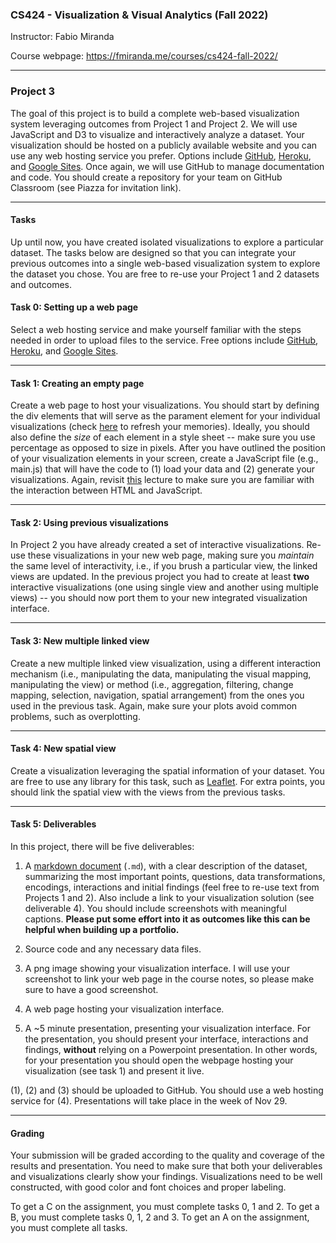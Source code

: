 ### CS424 - Visualization & Visual Analytics (Fall 2022)

Instructor: Fabio Miranda

Course webpage: https://fmiranda.me/courses/cs424-fall-2022/

---

### Project 3
The goal of this project is to build a complete web-based visualization system leveraging outcomes from Project 1 and Project 2. We will use JavaScript and D3 to visualize and interactively analyze a dataset. Your visualization should be hosted on a publicly available website and you can use any web hosting service you prefer. Options include [GitHub](https://pages.github.com/), [Heroku](https://www.heroku.com/students), and [Google Sites](https://sites.google.com/). Once again, we will use GitHub to manage documentation and code. You should create a repository for your team on GitHub Classroom (see Piazza for invitation link).

---

#### Tasks

Up until now, you have created isolated visualizations to explore a particular dataset. The tasks below are designed so that you can integrate your previous outcomes into a single web-based visualization system to explore the dataset you chose. You are free to re-use your Project 1 and 2 datasets and outcomes.

#### Task 0: Setting up a web page

Select a web hosting service and make yourself familiar with the steps needed in order to upload files to the service. Free options include [GitHub](https://pages.github.com/), [Heroku](https://www.heroku.com/students), and [Google Sites](https://sites.google.com/).

---

#### Task 1: Creating an empty page

Create a web page to host your visualizations. You should start by defining the div elements that will serve as the parament element for your individual visualizations (check [here](https://fmiranda.me/courses/cs424-slides/05-d3.pdf) to refresh your memories). Ideally, you should also define the *size* of each element in a style sheet -- make sure you use percentage as opposed to size in pixels. After you have outlined the position of your visualization elements in your screen, create a JavaScript file (e.g., main.js) that will have the code to (1) load your data and (2) generate your visualizations. Again, revisit [this](https://fmiranda.me/courses/cs424-slides/05-d3.pdf) lecture to make sure you are familiar with the interaction between HTML and JavaScript.


---

#### Task 2: Using previous visualizations

In Project 2 you have already created a set of interactive visualizations. Re-use these visualizations in your new web page, making sure you *maintain* the same level of interactivity, i.e., if you brush a particular view, the linked views are updated. In the previous project you had to create at least **two** interactive visualizations (one using single view and another using multiple views) -- you should now port them to your new integrated visualization interface.

---

#### Task 3: New multiple linked view

Create a new multiple linked view visualization, using a different interaction mechanism (i.e., manipulating the data, manipulating the visual mapping, manipulating the view) or method (i.e., aggregation, filtering, change mapping, selection, navigation, spatial arrangement) from the ones you used in the previous task. Again, make sure your plots avoid common problems, such as overplotting.

---

#### Task 4: New spatial view

Create a visualization leveraging the spatial information of your dataset. You are free to use any library for this task, such as [Leaflet](https://leafletjs.com/). For extra points, you should link the spatial view with the views from the previous tasks.

---

#### Task 5: Deliverables

In this project, there will be five deliverables:

1) A [markdown document](https://www.markdownguide.org/getting-started/) (``.md``), with a clear description of the dataset, summarizing the most important points, questions, data transformations, encodings, interactions and initial findings (feel free to re-use text from Projects 1 and 2). Also include a link to your visualization solution (see deliverable 4). You should include screenshots with meaningful captions. **Please put some effort into it as outcomes like this can be helpful when building up a portfolio.**

2) Source code and any necessary data files.

3) A png image showing your visualization interface. I will use your screenshot to link your web page in the course notes, so please make sure to have a good screenshot.

4) A web page hosting your visualization interface.

5) A ~5 minute presentation, presenting your visualization interface. For the presentation, you should present your interface, interactions and findings, **without** relying on a Powerpoint presentation. In other words, for your presentation you should open the webpage hosting your visualization (see task 1) and present it live.

(1), (2) and (3) should be uploaded to GitHub. You should use a web hosting service for (4). Presentations will take place in the week of Nov 29.

---

#### Grading

Your submission will be graded according to the quality and coverage of the results and presentation. You need to make sure that both your deliverables and visualizations clearly show your findings. Visualizations need to be well constructed, with good color and font choices and proper labeling.

To get a C on the assignment, you must complete tasks 0, 1 and 2. To get a B, you must complete tasks 0, 1, 2 and 3. To get an A on the assignment, you must complete all tasks.
